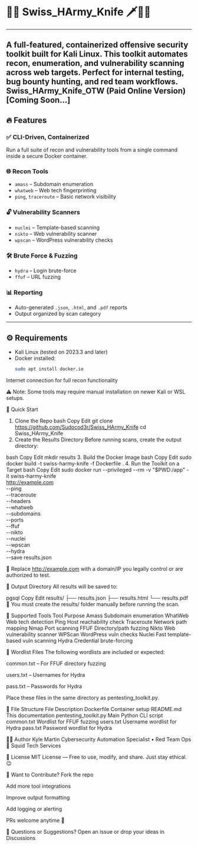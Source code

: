 # 🤖🔪 Swiss_HArmy_Knife 🗡️👨‍💻
---
A full-featured, containerized offensive security toolkit built for Kali Linux. 
This toolkit automates recon, enumeration, and vulnerability scanning across web targets. 
Perfect for internal testing, bug bounty hunting, and red team workflows.
Swiss_HArmy_Knife_OTW (Paid Online Version) [Coming Soon...]
---

## 🔥 Features

### ✅ CLI-Driven, Containerized
Run a full suite of recon and vulnerability tools from a single command inside a secure Docker container.

### 🌐 Recon Tools
- `amass` – Subdomain enumeration  
- `whatweb` – Web tech fingerprinting  
- `ping`, `traceroute` – Basic network visibility  

### 🔓 Vulnerability Scanners
- `nuclei` – Template-based scanning  
- `nikto` – Web vulnerability scanner  
- `wpscan` – WordPress vulnerability checks  

### 🛠 Brute Force & Fuzzing
- `hydra` – Login brute-force  
- `ffuf` – URL fuzzing  

### 📊 Reporting
- Auto-generated `.json`, `.html`, and `.pdf` reports  
- Output organized by scan category  

---

## ⚙️ Requirements

- Kali Linux (tested on 2023.3 and later)  
- Docker installed:
  ```bash
  sudo apt install docker.io
Internet connection for full recon functionality

⚠️ Note: Some tools may require manual installation on newer Kali or WSL setups.

🚀 Quick Start
1. Clone the Repo
bash
Copy
Edit
git clone https://github.com/Sudocod3r/Swiss_HArmy_Knife
cd Swiss_HArmy_Knife
2. Create the Results Directory
Before running scans, create the output directory:

bash
Copy
Edit
mkdir results
3. Build the Docker Image
bash
Copy
Edit
sudo docker build -t swiss-harmy-knife -f Dockerfile .
4. Run the Toolkit on a Target
bash
Copy
Edit
sudo docker run --privileged --rm -v "$PWD:/app" -it swiss-harmy-knife \
  http://example.com \
  --ping \
  --traceroute \
  --headers \
  --whatweb \
  --subdomains \
  --ports \
  --ffuf \
  --nikto \
  --nuclei \
  --wpscan \
  --hydra \
  --save results.json
  
📝 Replace http://example.com with a domain/IP you legally control or are authorized to test.

📁 Output Directory
All results will be saved to:

pgsql
Copy
Edit
results/
├── results.json
├── results.html
└── results.pdf
🧠 You must create the results/ folder manually before running the scan.

🧪 Supported Tools
Tool	Purpose
Amass	Subdomain enumeration
WhatWeb	Web tech detection
Ping	Host reachability check
Traceroute	Network path mapping
Nmap	Port scanning
FFUF	Directory/path fuzzing
Nikto	Web vulnerability scanner
WPScan	WordPress vuln checks
Nuclei	Fast template-based vuln scanning
Hydra	Credential brute-forcing

📂 Wordlist Files
The following wordlists are included or expected:

common.txt – For FFUF directory fuzzing

users.txt – Usernames for Hydra

pass.txt – Passwords for Hydra

Place these files in the same directory as pentesting_toolkit.py.

📜 File Structure
File	Description
Dockerfile	Container setup
README.md	This documentation
pentesting_toolkit.py	Main Python CLI script
common.txt	Wordlist for FFUF fuzzing
users.txt	Username wordlist for Hydra
pass.txt	Password wordlist for Hydra

👨‍💻 Author
Kyle Martin
Cybersecurity Automation Specialist • Red Team Ops
🔱 Squid Tech Services

📜 License
MIT License — Free to use, modify, and share. Just stay ethical. 😉

🙋 Want to Contribute?
Fork the repo

Add more tool integrations

Improve output formatting

Add logging or alerting

PRs welcome anytime 🚀

🧠 Questions or Suggestions?
Open an issue or drop your ideas in Discussions



